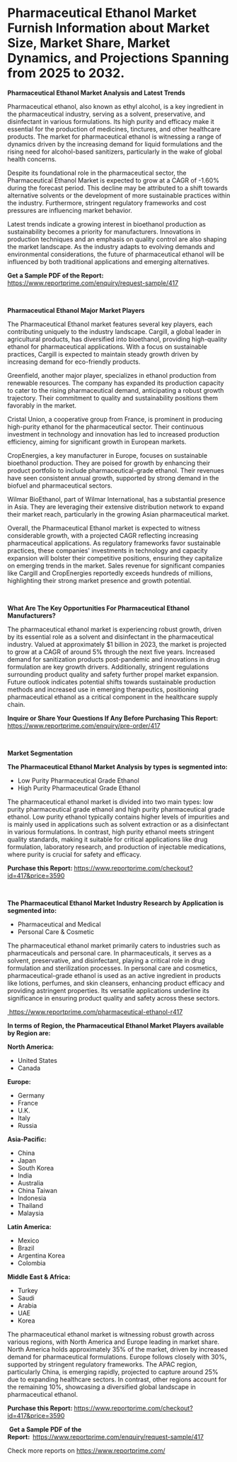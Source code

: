 <p><h1>Pharmaceutical Ethanol Market Furnish Information about Market Size, Market Share, Market Dynamics, and Projections Spanning from 2025 to 2032.</h1></p><p><strong>Pharmaceutical Ethanol Market Analysis and Latest Trends</strong></p>
<p><p>Pharmaceutical ethanol, also known as ethyl alcohol, is a key ingredient in the pharmaceutical industry, serving as a solvent, preservative, and disinfectant in various formulations. Its high purity and efficacy make it essential for the production of medicines, tinctures, and other healthcare products. The market for pharmaceutical ethanol is witnessing a range of dynamics driven by the increasing demand for liquid formulations and the rising need for alcohol-based sanitizers, particularly in the wake of global health concerns.</p><p>Despite its foundational role in the pharmaceutical sector, the Pharmaceutical Ethanol Market is expected to grow at a CAGR of -1.60% during the forecast period. This decline may be attributed to a shift towards alternative solvents or the development of more sustainable practices within the industry. Furthermore, stringent regulatory frameworks and cost pressures are influencing market behavior.</p><p>Latest trends indicate a growing interest in bioethanol production as sustainability becomes a priority for manufacturers. Innovations in production techniques and an emphasis on quality control are also shaping the market landscape. As the industry adapts to evolving demands and environmental considerations, the future of pharmaceutical ethanol will be influenced by both traditional applications and emerging alternatives.</p></p>
<p><strong>Get a Sample PDF of the Report:&nbsp;</strong> <a href="https://www.reportprime.com/enquiry/request-sample/417?utm_campaign=2719&utm_medium=2&utm_source=Github&utm_content=ia&utm_term=18032025&utm_id=pharmaceutical-ethanol">https://www.reportprime.com/enquiry/request-sample/417</a></p>
<p>&nbsp;</p>
<p><strong>Pharmaceutical Ethanol Major Market Players</strong></p>
<p><p>The Pharmaceutical Ethanol market features several key players, each contributing uniquely to the industry landscape. Cargill, a global leader in agricultural products, has diversified into bioethanol, providing high-quality ethanol for pharmaceutical applications. With a focus on sustainable practices, Cargill is expected to maintain steady growth driven by increasing demand for eco-friendly products.</p><p>Greenfield, another major player, specializes in ethanol production from renewable resources. The company has expanded its production capacity to cater to the rising pharmaceutical demand, anticipating a robust growth trajectory. Their commitment to quality and sustainability positions them favorably in the market.</p><p>Cristal Union, a cooperative group from France, is prominent in producing high-purity ethanol for the pharmaceutical sector. Their continuous investment in technology and innovation has led to increased production efficiency, aiming for significant growth in European markets.</p><p>CropEnergies, a key manufacturer in Europe, focuses on sustainable bioethanol production. They are poised for growth by enhancing their product portfolio to include pharmaceutical-grade ethanol. Their revenues have seen consistent annual growth, supported by strong demand in the biofuel and pharmaceutical sectors.</p><p>Wilmar BioEthanol, part of Wilmar International, has a substantial presence in Asia. They are leveraging their extensive distribution network to expand their market reach, particularly in the growing Asian pharmaceutical market.</p><p>Overall, the Pharmaceutical Ethanol market is expected to witness considerable growth, with a projected CAGR reflecting increasing pharmaceutical applications. As regulatory frameworks favor sustainable practices, these companies' investments in technology and capacity expansion will bolster their competitive positions, ensuring they capitalize on emerging trends in the market. Sales revenue for significant companies like Cargill and CropEnergies reportedly exceeds hundreds of millions, highlighting their strong market presence and growth potential.</p></p>
<p>&nbsp;</p>
<p><strong>What Are The Key Opportunities For Pharmaceutical Ethanol Manufacturers?</strong></p>
<p><p>The pharmaceutical ethanol market is experiencing robust growth, driven by its essential role as a solvent and disinfectant in the pharmaceutical industry. Valued at approximately $1 billion in 2023, the market is projected to grow at a CAGR of around 5% through the next five years. Increased demand for sanitization products post-pandemic and innovations in drug formulation are key growth drivers. Additionally, stringent regulations surrounding product quality and safety further propel market expansion. Future outlook indicates potential shifts towards sustainable production methods and increased use in emerging therapeutics, positioning pharmaceutical ethanol as a critical component in the healthcare supply chain.</p></p>
<p><strong>Inquire or Share Your Questions If Any Before Purchasing This Report:</strong> <a href="https://www.reportprime.com/enquiry/pre-order/417?utm_campaign=2719&utm_medium=2&utm_source=Github&utm_content=ia&utm_term=18032025&utm_id=pharmaceutical-ethanol">https://www.reportprime.com/enquiry/pre-order/417</a></p>
<p>&nbsp;</p>
<p><strong>Market Segmentation</strong></p>
<p><strong>The Pharmaceutical Ethanol Market Analysis by types is segmented into:</strong></p>
<p><ul><li>Low Purity Pharmaceutical Grade Ethanol</li><li>High Purity Pharmaceutical Grade Ethanol</li></ul></p>
<p><p>The pharmaceutical ethanol market is divided into two main types: low purity pharmaceutical grade ethanol and high purity pharmaceutical grade ethanol. Low purity ethanol typically contains higher levels of impurities and is mainly used in applications such as solvent extraction or as a disinfectant in various formulations. In contrast, high purity ethanol meets stringent quality standards, making it suitable for critical applications like drug formulation, laboratory research, and production of injectable medications, where purity is crucial for safety and efficacy.</p></p>
<p><strong>Purchase this Report:&nbsp;</strong><a href="https://www.reportprime.com/checkout?id=417&price=3590&utm_campaign=2719&utm_medium=2&utm_source=Github&utm_content=ia&utm_term=18032025&utm_id=pharmaceutical-ethanol">https://www.reportprime.com/checkout?id=417&price=3590</a></p>
<p>&nbsp;</p>
<p><strong>The Pharmaceutical Ethanol Market Industry Research by Application is segmented into:</strong></p>
<p><ul><li>Pharmaceutical and Medical</li><li>Personal Care & Cosmetic</li></ul></p>
<p><p>The pharmaceutical ethanol market primarily caters to industries such as pharmaceuticals and personal care. In pharmaceuticals, it serves as a solvent, preservative, and disinfectant, playing a critical role in drug formulation and sterilization processes. In personal care and cosmetics, pharmaceutical-grade ethanol is used as an active ingredient in products like lotions, perfumes, and skin cleansers, enhancing product efficacy and providing astringent properties. Its versatile applications underline its significance in ensuring product quality and safety across these sectors.</p></p>
<p><a href="https://www.reportprime.com/pharmaceutical-ethanol-r417?utm_campaign=2719&utm_medium=2&utm_source=Github&utm_content=ia&utm_term=18032025&utm_id=pharmaceutical-ethanol">&nbsp;https://www.reportprime.com/pharmaceutical-ethanol-r417</a></p>
<p><strong>In terms of Region, the Pharmaceutical Ethanol Market Players available by Region are:</strong></p>
<p>
    <p> <strong> North America: </strong>
        <ul>
            <li>United States</li>
            <li>Canada</li>
        </ul>
        </p> 
    <p> <strong> Europe: </strong>
        <ul>
            <li>Germany</li>
            <li>France</li>
            <li>U.K.</li>
            <li>Italy</li>
            <li>Russia</li>
        </ul>
        </p> 
    <p> <strong> Asia-Pacific: </strong>
        <ul>
            <li>China</li>
            <li>Japan</li>
            <li>South Korea</li>
            <li>India</li>
            <li>Australia</li>
            <li>China Taiwan</li>
            <li>Indonesia</li>
            <li>Thailand</li>
            <li>Malaysia</li>
        </ul>
        </p> 
    <p> <strong> Latin America: </strong>
        <ul>
            <li>Mexico</li>
            <li>Brazil</li>
            <li>Argentina Korea</li>
            <li>Colombia</li>
        </ul>
        </p> 
    <p> <strong> Middle East & Africa: </strong>
        <ul>
            <li>Turkey</li>
            <li>Saudi</li>
            <li>Arabia</li>
            <li>UAE</li>
            <li>Korea</li>
        </ul>
    </p>
    </p>
<p><p>The pharmaceutical ethanol market is witnessing robust growth across various regions, with North America and Europe leading in market share. North America holds approximately 35% of the market, driven by increased demand for pharmaceutical formulations. Europe follows closely with 30%, supported by stringent regulatory frameworks. The APAC region, particularly China, is emerging rapidly, projected to capture around 25% due to expanding healthcare sectors. In contrast, other regions account for the remaining 10%, showcasing a diversified global landscape in pharmaceutical ethanol.</p></p>
<p><strong>Purchase this Report: </strong><a href="https://www.reportprime.com/checkout?id=417&price=3590&utm_campaign=2719&utm_medium=2&utm_source=Github&utm_content=ia&utm_term=18032025&utm_id=pharmaceutical-ethanol">https://www.reportprime.com/checkout?id=417&price=3590</a></p>
<p>&nbsp;<strong>Get a Sample PDF of the Report:&nbsp;&nbsp;</strong><a href="https://www.reportprime.com/enquiry/request-sample/417?utm_campaign=2719&utm_medium=2&utm_source=Github&utm_content=ia&utm_term=18032025&utm_id=pharmaceutical-ethanol">https://www.reportprime.com/enquiry/request-sample/417</a></p>
<p><strong></strong></p>
<p>Check more reports on <a href="https://www.reportprime.com/?utm_campaign=2719&utm_medium=2&utm_source=Github&utm_content=ia&utm_term=18032025&utm_id=pharmaceutical-ethanol">https://www.reportprime.com/</a></p>